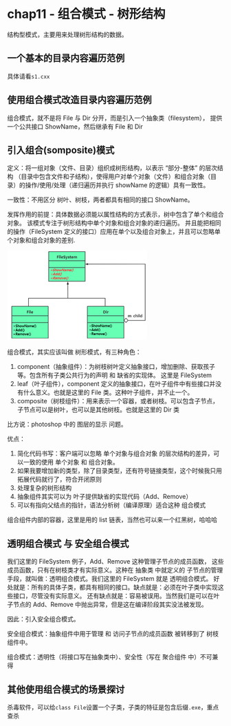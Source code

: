 # chap11 - 组合模式 - 树形结构

结构型模式，主要用来处理树形结构的数据。

## 一个基本的目录内容遍历范例

具体请看`s1.cxx`

## 使用组合模式改造目录内容遍历范例

组合模式，就不是将 File 与 Dir 分开，而是引入一个抽象类（filesystem），
提供一个公共接口 ShowName，然后继承有 File 和 Dir

## 引入组合(somposite)模式

定义：将一组对象（文件、目录）组织成树形结构，以表示 “部分-整体” 的层次结构
（目录中包含文件和子结构），使得用户对单个对象（文件）和组合对象（目录）的操作/使用/处理（递归遍历并执行 showName 的逻辑）具有一致性。

一致性：不用区分 树叶、树枝，两者都具有相同的接口 ShowName。

发挥作用的前提：具体数据必须能以属性结构的方式表示，树中包含了单个和组合对象。
该模式专注于树形结构中单个对象和组合对象的递归遍历。
并且能把相同的操作（FileSystem 定义的接口）应用在单个以及组合对象上，并且可以忽略单个对象和组合对象的差别.

![tree](image/tree.png)

组合模式，其实应该叫做 树形模式，有三种角色：

1. component（抽象组件）：为树枝树叶定义抽象接口，增加删除、获取孩子等。包含所有子类公共行为的声明 和 缺省的实现体。
   这里是 FileSystem
2. leaf（叶子组件），component 定义的抽象接口，在叶子组件中有些接口并没有什么意义。也就是这里的 File 类。这种叶子组件，并不止一个。
3. composite（树枝组件）：用来表示一个容器，或者树枝。可以包含子节点，子节点可以是树叶，也可以是其他树枝。也就是这里的 Dir 类

比方说：photoshop 中的 图层的显示 问题。

优点：

1. 简化代码书写：客户端可以忽略 单个对象与组合对象 的层次结构的差异，可以一致的使用 单个对象 和 组合对象。
2. 如果我要增加新的类型，除了目录类型，还有符号链接类型，这个时候我只用拓展代码就行了，符合开闭原则
3. 处理复杂的树形结构
4. 抽象组件其实可以为 叶子提供缺省的实现代码（Add、Remove）
5. 可以有指向父结点的指针，语法分析树（编译原理）适合这种 组合模式

组合组件内部的容器，这里是用的 list 链表，当然也可以来一个红黑树，哈哈哈

## 透明组合模式 与 安全组合模式

我们这里的 FileSystem 例子，Add、Remove 这种管理子节点的成员函数，
这些成员函数，只有在树枝类才有实际意义。这种在 抽象类 中就定义的 子节点的管理手段，就叫做：透明组合模式。我们这里的 FileSystem 就是 透明组合模式。
好处就是：所有的具体子类，都具有相同的接口。缺点就是：必须在叶子类中实现这些接口，尽管没有实际意义。
还有缺点就是：容易被误用。当然我们是可以在叶子节点的 Add、Remove 中抛出异常，但是这在编译阶段其实没法被发现。

因此：引入安全组合模式。

安全组合模式：抽象组件中用于管理 和 访问子节点的成员函数 被转移到了 树枝组件中。

组合模式：透明性（将接口写在抽象类中）、安全性（写在 聚合组件 中）不可兼得

## 其他使用组合模式的场景探讨

杀毒软件，可以给`class File`设置一个子类，子类的特征是包含后缀`.exe`，重点查杀
